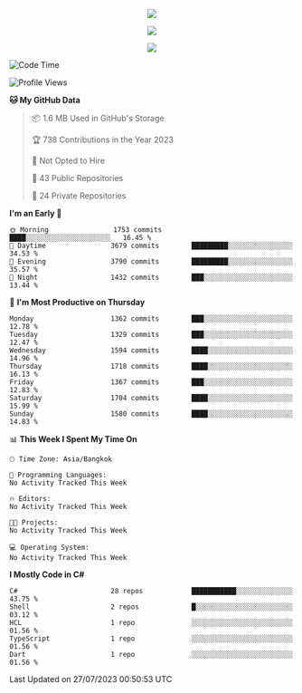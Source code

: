<p align="center">
  <a href="say-hi.gif"> 
    <img align="center" src="say-hi.gif"/>
  </a>
</p>
<p align="center">
  <a href="https://github.com/htthinh1999">
    <img align="center" src="https://github-readme-stats-kappa-pink.vercel.app/api?username=htthinh1999&show_icons=true&count_private=true&theme=dracula"/>
  </a>
</p>
<p align="center">
  <a href="https://github.com/htthinh1999">
    <img src="https://github-readme-stats-kappa-pink.vercel.app/api/top-langs/?username=htthinh1999&layout=compact&langs_count=6&count_private=true&hide=tsql,hlsl,glsl,shaderlab&theme=dracula"/>
  </a>
</p>

<!--START_SECTION:waka-->
![Code Time](http://img.shields.io/badge/Code%20Time-0%20secs-blue)

![Profile Views](http://img.shields.io/badge/Profile%20Views-0-blue)

**🐱 My GitHub Data** 

> 📦 1.6 MB Used in GitHub's Storage 
 > 
> 🏆 738 Contributions in the Year 2023
 > 
> 🚫 Not Opted to Hire
 > 
> 📜 43 Public Repositories 
 > 
> 🔑 24 Private Repositories 
 > 
**I'm an Early 🐤** 

```text
🌞 Morning                1753 commits        ████░░░░░░░░░░░░░░░░░░░░░   16.45 % 
🌆 Daytime                3679 commits        █████████░░░░░░░░░░░░░░░░   34.53 % 
🌃 Evening                3790 commits        █████████░░░░░░░░░░░░░░░░   35.57 % 
🌙 Night                  1432 commits        ███░░░░░░░░░░░░░░░░░░░░░░   13.44 % 
```
📅 **I'm Most Productive on Thursday** 

```text
Monday                   1362 commits        ███░░░░░░░░░░░░░░░░░░░░░░   12.78 % 
Tuesday                  1329 commits        ███░░░░░░░░░░░░░░░░░░░░░░   12.47 % 
Wednesday                1594 commits        ████░░░░░░░░░░░░░░░░░░░░░   14.96 % 
Thursday                 1718 commits        ████░░░░░░░░░░░░░░░░░░░░░   16.13 % 
Friday                   1367 commits        ███░░░░░░░░░░░░░░░░░░░░░░   12.83 % 
Saturday                 1704 commits        ████░░░░░░░░░░░░░░░░░░░░░   15.99 % 
Sunday                   1580 commits        ████░░░░░░░░░░░░░░░░░░░░░   14.83 % 
```


📊 **This Week I Spent My Time On** 

```text
🕑︎ Time Zone: Asia/Bangkok

💬 Programming Languages: 
No Activity Tracked This Week

🔥 Editors: 
No Activity Tracked This Week

🐱‍💻 Projects: 
No Activity Tracked This Week

💻 Operating System: 
No Activity Tracked This Week
```

**I Mostly Code in C#** 

```text
C#                       28 repos            ███████████░░░░░░░░░░░░░░   43.75 % 
Shell                    2 repos             █░░░░░░░░░░░░░░░░░░░░░░░░   03.12 % 
HCL                      1 repo              ░░░░░░░░░░░░░░░░░░░░░░░░░   01.56 % 
TypeScript               1 repo              ░░░░░░░░░░░░░░░░░░░░░░░░░   01.56 % 
Dart                     1 repo              ░░░░░░░░░░░░░░░░░░░░░░░░░   01.56 % 
```




 Last Updated on 27/07/2023 00:50:53 UTC
<!--END_SECTION:waka-->
